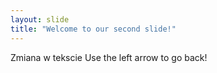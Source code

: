 ```yaml
---
layout: slide
title: "Welcome to our second slide!"
---
```

Zmiana w tekscie
Use the left arrow to go back!
